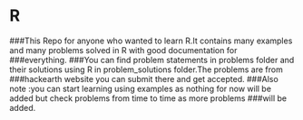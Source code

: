 # R
###This Repo for anyone who wanted to learn R.It contains many examples and many problems solved in R with good documentation for ###everything.
###You can find problem statements in problems folder and their solutions using R in problem_solutions folder.The problems are from ###hackearth website you can submit there and get accepted.
###Also note :you can start learning using examples as nothing for now will be added but check problems from time to time as more problems ###will be added.
